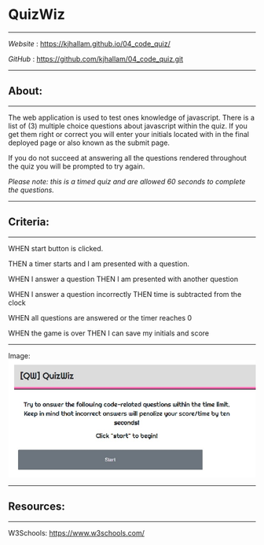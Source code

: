 # QuizWiz
__________________________
<i> Website </i>:
https://kjhallam.github.io/04_code_quiz/

<i> GitHub </i>: https://github.com/kjhallam/04_code_quiz.git

__________________________
## About:
__________________________
The web application is used to test ones knowledge of javascript.
There is a list of (3) multiple choice questions about javascript within the quiz. If you get them right or correct you will enter your initials located with in the final deployed page or also known as the submit page.

If you do not succeed at answering all the questions rendered throughout the quiz you will be prompted to try again. 

<i>Please note: this is a timed quiz and are allowed 60 seconds to complete the questions.</i>

__________________________
## Criteria:
__________________________
WHEN start button is clicked.

THEN a timer starts and I am presented with a question.

WHEN I answer a question
THEN I am presented with another question

WHEN I answer a question incorrectly
THEN time is subtracted from the clock

WHEN all questions are answered or the timer reaches 0

WHEN the game is over
THEN I can save my initials and score
__________________________
Image:
![StartQuiz layout](images/quizwiz(startpg).jpg)
__________________________
## Resources:
__________________________
W3Schools: https://www.w3schools.com/

